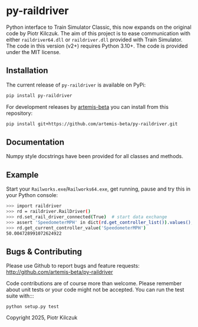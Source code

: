 # py-raildriver

Python interface to Train Simulator Classic, this now expands on the original code by Piotr Kilczuk. The aim of this project is to ease communication with either `raildriver64.dll` or `raildriver.dll` provided with Train Simulator. The code in this version (v2+) requires Python 3.10+. The code is provided under the MIT license.

## Installation

The current release of `py-raildriver` is available on PyPi:

```sh
pip install py-raildriver
```

For development releases by [artemis-beta](https://github.com/artemis-beta/py-raildriver) you can install from this repository:

```sh
pip install git+https://github.com/artemis-beta/py-raildriver.git
```


## Documentation

Numpy style docstrings have been provided for all classes and methods.


## Example

Start your `Railworks.exe`/`Railworks64.exe`, get running, pause and try this in your Python console:

```sh
>>> import raildriver
>>> rd = raildriver.RailDriver()
>>> rd.set_rail_driver_connected(True)  # start data exchange
>>> assert 'SpeedometerMPH' in dict(rd.get_controller_list()).values(), 'SpeedometerMPH is not available on this loco'
>>> rd.get_current_controller_value('SpeedometerMPH')
50.004728991072624922
```

## Bugs & Contributing

Please use Github to report bugs and feature requests:
http://github.com/artemis-beta/py-raildriver

Code contributions are of course more than welcome. Please remember about unit tests or your code might not be accepted.
You can run the test suite with:::

    python setup.py test

Copyright 2025, Piotr Kilczuk
